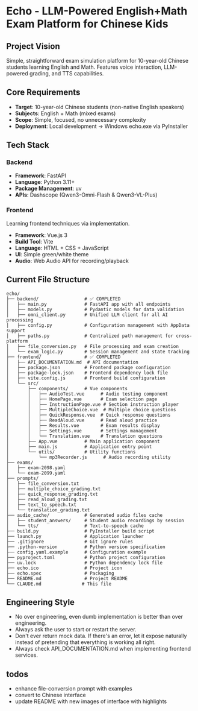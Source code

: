 # Echo - LLM-Powered English+Math Exam Platform for Chinese Kids

## Project Vision

Simple, straightforward exam simulation platform for 10-year-old Chinese students learning English and Math. Features voice interaction, LLM-powered grading, and TTS capabilities.

## Core Requirements

- **Target**: 10-year-old Chinese students (non-native English speakers)
- **Subjects**: English + Math (mixed exams)
- **Scope**: Simple, focused, no unnecessary complexity
- **Deployment**: Local development → Windows echo.exe via PyInstaller

## Tech Stack

### Backend

- **Framework**: FastAPI
- **Language**: Python 3.11+
- **Package Management**: uv
- **APIs**: Dashscope (Qwen3-Omni-Flash & Qwen3-VL-Plus)

### Frontend

Learning frontend techniques via implementation.

- **Framework**: Vue.js 3
- **Build Tool**: Vite
- **Language**: HTML + CSS + JavaScript
- **UI**: Simple green/white theme
- **Audio**: Web Audio API for recording/playback

## Current File Structure

```file structure
echo/
├── backend/                 # ✅ COMPLETED
│   ├── main.py              # FastAPI app with all endpoints
│   ├── models.py            # Pydantic models for data validation
│   ├── omni_client.py       # Unified LLM client for all AI processing
│   ├── config.py            # Configuration management with AppData support
│   ├── paths.py             # Centralized path management for cross-platform
│   ├── file_conversion.py   # File processing and exam creation
│   └── exam_logic.py        # Session management and state tracking
├── frontend/                # ✅ COMPLETED
│   ├── API_DOCUMENTATION.md  # API documentation
│   ├── package.json         # Frontend package configuration
│   ├── package-lock.json    # Frontend dependency lock file
│   ├── vite.config.js       # Frontend build configuration
│   └── src/
│       ├── components/      # Vue components
│       │   ├── AudioTest.vue      # Audio testing component
│       │   ├── HomePage.vue       # Exam selection page
│       │   ├── InstructionPage.vue # Section instruction player
│       │   ├── MultipleChoice.vue  # Multiple choice questions
│       │   ├── QuickResponse.vue  # Quick response questions
│       │   ├── ReadAloud.vue      # Read aloud practice
│       │   ├── Results.vue        # Exam results display
│       │   ├── Settings.vue       # Settings management
│       │   └── Translation.vue    # Translation questions
│       ├── App.vue          # Main application component
│       ├── main.js          # Application entry point
│       └── utils/           # Utility functions
│           └── mp3Recorder.js      # Audio recording utility
├── exams/
│   ├── exam-2098.yaml
│   └── exam-2099.yaml
├── prompts/
│   ├── file_conversion.txt
│   ├── multiple_choice_grading.txt
│   ├── quick_response_grading.txt
│   ├── read_aloud_grading.txt
│   ├── text_to_speech.txt
│   └── translation_grading.txt
├── audio_cache/             # Generated audio files cache
│   ├── student_answers/     # Student audio recordings by session
│   └── tts/                 # Text-to-speech cache
├── build.py                 # PyInstaller build script
├── launch.py                # Application launcher
├── .gitignore               # Git ignore rules
├── .python-version          # Python version specification
├── config.yaml.example      # Configuration example
├── pyproject.toml           # Python project configuration
├── uv.lock                  # Python dependency lock file
├── echo.ico                 # Project icon
├── echo.spec                # Packaging
├── README.md                # Project README
└── CLAUDE.md               # This file
```

## Engineering Style

- No over engineering, even dumb implementation is better than over engineering.
- Always ask the user to start or restart the server.
- Don't ever return mock data. If there's an error, let it expose naturally instead of pretending that everything is working all right.
- Always check API_DOCUMENTATION.md when implementing frontend services.

## todos

- enhance file-conversion prompt with examples
- convert to Chinese interface
- update README with new images of interface with highlights
